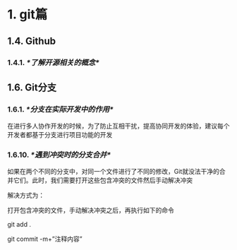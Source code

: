 # 1. git篇





 

## 1.4. Github

### **1.4.1.** ***\*了解开源相关的概念\****





## 1.6. Git分支

### **1.6.1.** ***\*分支在实际开发中的作用\****

在进行多人协作开发的时候，为了防止互相干扰，提高协同开发的体验，建议每个开发者都基于分支进行项目功能的开发







### **1.6.10.** ***\*遇到冲突时的分支合并\****

如果在两个不同的分支中，对同一个文件进行了不同的修改，Git就没法干净的合并它们。此时，我们需要打开这些包含冲突的文件然后手动解决冲突

解决方式为：

打开包含冲突的文件，手动解决冲突之后，再执行如下的命令

git add .

git commit -m+”注释内容”

